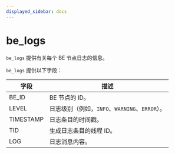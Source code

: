 ```yaml
---
displayed_sidebar: docs
---
```


# be_logs

`be_logs` 提供有关每个 BE 节点日志的信息。

`be_logs` 提供以下字段：

| **字段**    | **描述**                                         |
| ----------- | ------------------------------------------------ |
| BE_ID       | BE 节点的 ID。                                   |
| LEVEL       | 日志级别（例如，`INFO`、`WARNING`、`ERROR`）。      |
| TIMESTAMP   | 日志条目的时间戳。                               |
| TID         | 生成日志条目的线程 ID。                          |
| LOG         | 日志消息内容。                                   |
